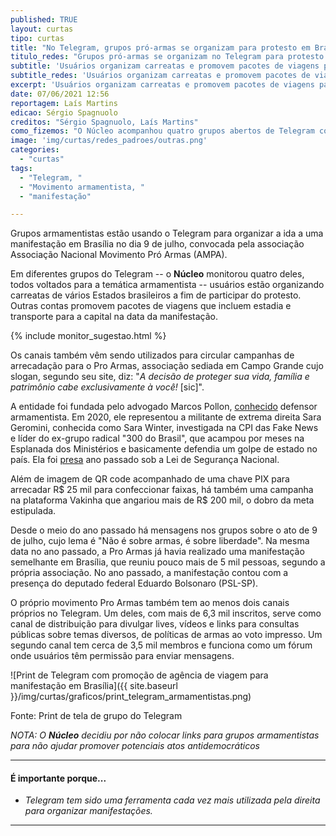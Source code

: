 ```yaml
---
published: TRUE
layout: curtas
tipo: curtas
title: "No Telegram, grupos pró-armas se organizam para protesto em Brasília em julho"
titulo_redes: "Grupos pró-armas se organizam no Telegram para protesto em Brasília em julho"
subtitle: 'Usuários organizam carreatas e promovem pacotes de viagens para ato'
subtitle_redes: 'Usuários organizam carreatas e promovem pacotes de viagens para ato'
excerpt: 'Usuários organizam carreatas e promovem pacotes de viagens para ato em 9 de julho, em Brasília'
date: 07/06/2021 12:56
reportagem: Laís Martins
edicao: Sérgio Spagnuolo
creditos: "Sérgio Spagnuolo, Laís Martins"
como_fizemos: "O Núcleo acompanhou quatro grupos abertos de Telegram com a temática armamentista."
image: 'img/curtas/redes_padroes/outras.png'
categories:
  - "curtas"
tags:
  - "Telegram, "
  - "Movimento armamentista, "
  - "manifestação"

---
```


Grupos armamentistas estão usando o Telegram para organizar a ida a uma manifestação em Brasília no dia 9 de julho, convocada pela associação Associação Nacional Movimento Pró Armas (AMPA).

Em diferentes grupos do Telegram -- o **Núcleo** monitorou quatro deles, todos voltados para a temática armamentista -- usuários estão organizando carreatas de vários Estados brasileiros a fim de participar do protesto. Outras contas promovem pacotes de viagens que incluem estadia e transporte para a capital na data da manifestação.

{% include monitor_sugestao.html %}

Os canais também vêm sendo utilizados para circular campanhas de arrecadação para o Pro Armas, associação sediada em Campo Grande cujo slogan, segundo seu site, diz: "_A decisão de proteger sua vida, família e patrimônio cabe exclusivamente à você!_ [sic]".

A entidade foi fundada pelo advogado Marcos Pollon, [conhecido](https://www.metropoles.com/brasil/um-dos-novos-advogados-de-sara-winter-e-lider-de-movimento-armamentista) defensor armamentista. Em 2020, ele representou a militante de extrema direita Sara Geromini, conhecida como Sara Winter, investigada na CPI das Fake News e líder do ex-grupo radical "300 do Brasil", que acampou por meses na Esplanada dos Ministérios e basicamente defendia um golpe de estado no país. Ela foi [presa](https://g1.globo.com/df/distrito-federal/noticia/2020/06/15/ativista-sara-winter-e-presa-pela-policia-federal-em-brasilia.ghtml) ano passado sob a Lei de Segurança Nacional.

Além de imagem de QR code acompanhado de uma chave PIX para arrecadar R$ 25 mil para confeccionar faixas, há também uma campanha na plataforma Vakinha que angariou mais de R$ 200 mil, o dobro da meta estipulada.

Desde o meio do ano passado há mensagens nos grupos sobre o ato de 9 de julho, cujo lema é "Não é sobre armas, é sobre liberdade". Na mesma data no ano passado, a Pro Armas já havia realizado uma manifestação semelhante em Brasília, que reuniu pouco mais de 5 mil pessoas, segundo a própria associação. No ano passado, a manifestação contou com a presença do deputado federal Eduardo Bolsonaro (PSL-SP).

O próprio movimento Pro Armas também tem ao menos dois canais próprios no Telegram. Um deles, com mais de 6,3 mil inscritos, serve como canal de distribuição para divulgar lives, vídeos e links para consultas públicas sobre temas diversos, de políticas de armas ao voto impresso. Um segundo canal tem cerca de 3,5 mil membros e funciona como um fórum onde usuários têm permissão para enviar mensagens.

![Print de Telegram com promoção de agência de viagem para manifestação em Brasília]({{ site.baseurl }}/img/curtas/graficos/print_telegram_armamentistas.png)

<figcaption>Fonte: Print de tela de grupo do Telegram</figcaption>

*NOTA: O __Núcleo__ decidiu por não colocar links para grupos armamentistas para não ajudar promover potenciais atos antidemocráticos*

---

#### É importante porque...

- *Telegram tem sido uma ferramenta cada vez mais utilizada pela direita para organizar manifestações.*

---
